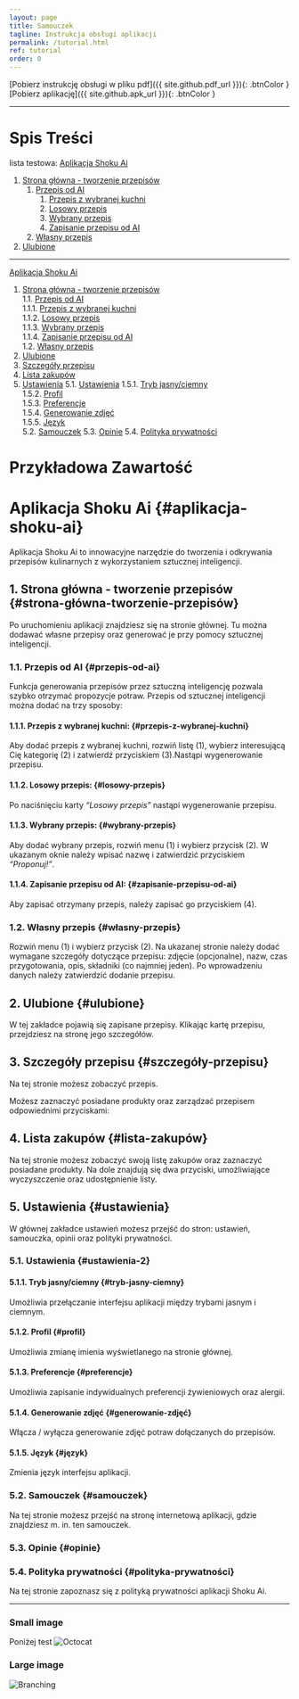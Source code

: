 ```yaml
---
layout: page
title: Samouczek
tagline: Instrukcja obsługi aplikacji
permalink: /tutorial.html
ref: tutorial
order: 0
---
```


[Pobierz instrukcję obsługi w pliku pdf]({{ site.github.pdf_url }}){: .btnColor }
[Pobierz aplikację]({{ site.github.apk_url }}){: .btnColor }

* * *

# Spis Treści

lista testowa:
[Aplikacja Shoku Ai](#aplikacja-shoku-ai)  
1. [Strona główna - tworzenie przepisów](#strona-główna-tworzenie-przepisów)  
    1. [Przepis od AI](#przepis-od-ai)  
        1. [Przepis z wybranej kuchni](#przepis-z-wybranej-kuchni)  
        2. [Losowy przepis](#losowy-przepis)  
        3. [Wybrany przepis](#wybrany-przepis)  
        4. [Zapisanie przepisu od AI](#zapisanie-przepisu-od-ai)  
    2. [Własny przepis](#własny-przepis)  
2. [Ulubione](#ulubione)  

* * *

[Aplikacja Shoku Ai](#aplikacja-shoku-ai)  
1. [Strona główna - tworzenie przepisów](#strona-główna-tworzenie-przepisów)  
    1.1. [Przepis od AI](#przepis-od-ai)  
        1.1.1. [Przepis z wybranej kuchni](#przepis-z-wybranej-kuchni)  
        1.1.2. [Losowy przepis](#losowy-przepis)  
        1.1.3. [Wybrany przepis](#wybrany-przepis)  
        1.1.4. [Zapisanie przepisu od AI](#zapisanie-przepisu-od-ai)  
    1.2. [Własny przepis](#własny-przepis)  
2. [Ulubione](#ulubione)  
3. [Szczegóły przepisu](#szczegóły-przepisu)  
4. [Lista zakupów](#lista-zakupów)  
5. [Ustawienia](#ustawienia)
    5.1. [Ustawienia](#ustawienia-2)
        1.5.1. [Tryb jasny/ciemny](#tryb-jasny-ciemny)  
        1.5.2. [Profil](#profil)  
        1.5.3. [Preferencje](#preferencje)  
        1.5.4. [Generowanie zdjęć](#generowanie-zdjęć)  
        1.5.5. [Język](#język)  
    5.2. [Samouczek](#samouczek) 
    5.3. [Opinie](#opinie)
    5.4. [Polityka prywatności](#polityka-prywatności) 


# Przykładowa Zawartość

# Aplikacja Shoku Ai {#aplikacja-shoku-ai}
Aplikacja Shoku Ai to innowacyjne narzędzie do tworzenia i odkrywania przepisów kulinarnych z wykorzystaniem sztucznej inteligencji.

## 1. Strona główna - tworzenie przepisów {#strona-główna-tworzenie-przepisów}
Po uruchomieniu aplikacji znajdziesz się na stronie głównej. Tu można dodawać własne przepisy oraz
generować je przy pomocy sztucznej inteligencji.

### 1.1. Przepis od AI {#przepis-od-ai}
Funkcja generowania przepisów przez sztuczną inteligencję pozwala szybko otrzymać propozycje potraw. Przepis od sztucznej inteligencji można dodać na trzy sposoby:

#### 1.1.1. Przepis z wybranej kuchni: {#przepis-z-wybranej-kuchni}
Aby dodać przepis z wybranej kuchni, rozwiń listę (1), wybierz interesującą Cię kategorię (2) i zatwierdź przyciskiem (3).Nastąpi wygenerowanie przepisu.

#### 1.1.2. Losowy przepis: {#losowy-przepis}
Po naciśnięciu karty _“Losowy przepis”_ nastąpi wygenerowanie przepisu.

#### 1.1.3. Wybrany przepis: {#wybrany-przepis}
Aby dodać wybrany przepis, rozwiń menu (1) i wybierz przycisk (2). W ukazanym oknie należy wpisać nazwę i zatwierdzić przyciskiem _“Proponuj!”_.

#### 1.1.4. Zapisanie przepisu od AI: {#zapisanie-przepisu-od-ai}
Aby zapisać otrzymany przepis, należy zapisać go przyciskiem (4).

### 1.2. Własny przepis {#własny-przepis}
Rozwiń menu (1) i wybierz przycisk (2). Na ukazanej stronie należy dodać wymagane szczegóły dotyczące przepisu: zdjęcie (opcjonalne), nazw, czas przygotowania, opis, składniki (co najmniej jeden). Po wprowadzeniu danych należy zatwierdzić dodanie przepisu. 

## 2. Ulubione {#ulubione}
W tej zakładce pojawią się zapisane przepisy. Klikając kartę przepisu, przejdziesz na stronę jego szczegółów.

## 3. Szczegóły przepisu {#szczegóły-przepisu}
Na tej stronie możesz zobaczyć przepis.

Możesz zaznaczyć posiadane produkty oraz zarządzać
przepisem odpowiednimi przyciskami:

## 4. Lista zakupów {#lista-zakupów}
Na tej stronie możesz zobaczyć swoją listę zakupów oraz zaznaczyć posiadane produkty. Na dole znajdują się dwa przyciski, umożliwiające wyczyszczenie oraz udostępnienie listy.

## 5. Ustawienia {#ustawienia}
W głównej zakładce ustawień możesz przejść do stron: ustawień, samouczka, opinii oraz polityki prywatności.

### 5.1. Ustawienia {#ustawienia-2}

#### 5.1.1. Tryb jasny/ciemny {#tryb-jasny-ciemny}
Umożliwia przełączanie interfejsu aplikacji między trybami jasnym i ciemnym.

#### 5.1.2. Profil {#profil}
Umożliwia zmianę imienia wyświetlanego na stronie głównej.

#### 5.1.3. Preferencje {#preferencje}
Umożliwia zapisanie indywidualnych preferencji żywieniowych oraz alergii.

#### 5.1.4. Generowanie zdjęć {#generowanie-zdjęć}
Włącza / wyłącza generowanie zdjęć potraw dołączanych do przepisów.

#### 5.1.5. Język {#język}
Zmienia język interfejsu aplikacji.

### 5.2. Samouczek {#samouczek}
Na tej stronie możesz przejść na stronę internetową aplikacji, gdzie znajdziesz m. in. ten samouczek.

### 5.3. Opinie {#opinie}


### 5.4. Polityka prywatności {#polityka-prywatności}
Na tej stronie zapoznasz się z polityką prywatności aplikacji Shoku Ai.

* * *

### Small image
Poniżej test
![Octocat](https://github.githubassets.com/images/icons/emoji/octocat.png)

### Large image

![Branching](https://guides.github.com/activities/hello-world/branching.png)